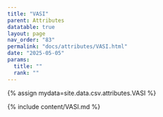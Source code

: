 ```yaml
---
title: "VASI"
parent: Attributes
datatable: true
layout: page
nav_order: "83"
permalink: "docs/attributes/VASI.html"
date: "2025-05-05"
params:
  title: ""
  rank: ""
---
```

{% assign mydata=site.data.csv.attributes.VASI %} 

{% include content/VASI.md %}
